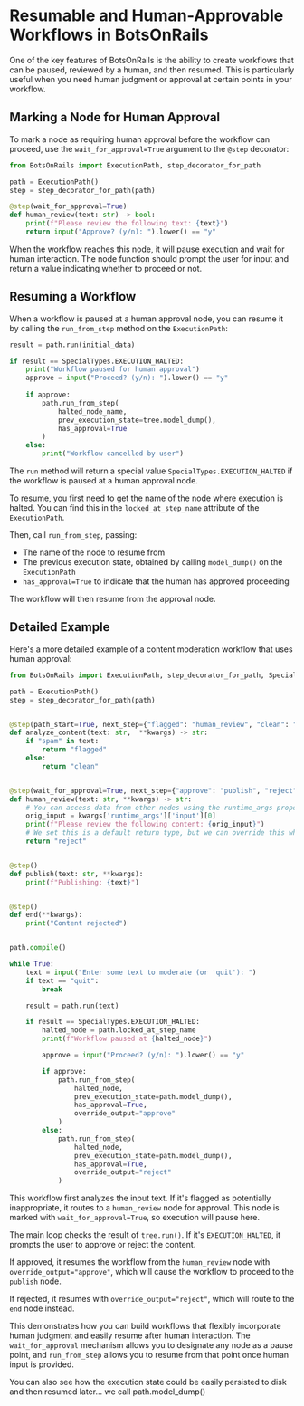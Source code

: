 # Resumable and Human-Approvable Workflows in BotsOnRails

One of the key features of BotsOnRails is the ability to create workflows that can be paused, reviewed by a human, and 
then resumed. This is particularly useful when you need human judgment or approval at certain points in your workflow.

## Marking a Node for Human Approval

To mark a node as requiring human approval before the workflow can proceed, use the `wait_for_approval=True` 
argument to the `@step` decorator:

```python
from BotsOnRails import ExecutionPath, step_decorator_for_path

path = ExecutionPath()
step = step_decorator_for_path(path)

@step(wait_for_approval=True)
def human_review(text: str) -> bool:
    print(f"Please review the following text: {text}")
    return input("Approve? (y/n): ").lower() == "y"
```

When the workflow reaches this node, it will pause execution and wait for human interaction. The node function should 
prompt the user for input and return a value indicating whether to proceed or not.

## Resuming a Workflow

When a workflow is paused at a human approval node, you can resume it by calling the `run_from_step` method on the 
`ExecutionPath`:

```python
result = path.run(initial_data)

if result == SpecialTypes.EXECUTION_HALTED:
    print("Workflow paused for human approval")
    approve = input("Proceed? (y/n): ").lower() == "y"
    
    if approve:
        path.run_from_step(
            halted_node_name,
            prev_execution_state=tree.model_dump(),
            has_approval=True
        )
    else:
        print("Workflow cancelled by user")
```

The `run` method will return a special value `SpecialTypes.EXECUTION_HALTED` if the workflow is paused at a human approval node. 

To resume, you first need to get the name of the node where execution is halted. You can find this in the `locked_at_step_name` attribute of the `ExecutionPath`.

Then, call `run_from_step`, passing:
- The name of the node to resume from
- The previous execution state, obtained by calling `model_dump()` on the `ExecutionPath` 
- `has_approval=True` to indicate that the human has approved proceeding

The workflow will then resume from the approval node.

## Detailed Example

Here's a more detailed example of a content moderation workflow that uses human approval:

```python
from BotsOnRails import ExecutionPath, step_decorator_for_path, SpecialTypes

path = ExecutionPath()
step = step_decorator_for_path(path)


@step(path_start=True, next_step={"flagged": "human_review", "clean": "publish"})
def analyze_content(text: str,  **kwargs) -> str:
    if "spam" in text:
        return "flagged"
    else:
        return "clean"


@step(wait_for_approval=True, next_step={"approve": "publish", "reject": "end"})
def human_review(text: str, **kwargs) -> str:
    # You can access data from other nodes using the runtime_args property in the kwargs
    orig_input = kwargs['runtime_args']['input'][0]
    print(f"Please review the following content: {orig_input}")
    # We set this is a default return type, but we can override this when we resume the workflow
    return "reject"


@step()
def publish(text: str, **kwargs):
    print(f"Publishing: {text}")


@step()
def end(**kwargs):
    print("Content rejected")


path.compile()

while True:
    text = input("Enter some text to moderate (or 'quit'): ")
    if text == "quit":
        break

    result = path.run(text)

    if result == SpecialTypes.EXECUTION_HALTED:
        halted_node = path.locked_at_step_name
        print(f"Workflow paused at {halted_node}")

        approve = input("Proceed? (y/n): ").lower() == "y"

        if approve:
            path.run_from_step(
                halted_node,
                prev_execution_state=path.model_dump(),
                has_approval=True,
                override_output="approve"
            )
        else:
            path.run_from_step(
                halted_node,
                prev_execution_state=path.model_dump(),
                has_approval=True,
                override_output="reject"
            )
```

This workflow first analyzes the input text. If it's flagged as potentially inappropriate, it routes to a 
`human_review` node for approval. This node is marked with `wait_for_approval=True`, so execution will pause here.

The main loop checks the result of `tree.run()`. If it's `EXECUTION_HALTED`, it prompts the user to approve or 
reject the content. 

If approved, it resumes the workflow from the `human_review` node with `override_output="approve"`, which will cause
the workflow to proceed to the `publish` node.

If rejected, it resumes with `override_output="reject"`, which will route to the `end` node instead.

This demonstrates how you can build workflows that flexibly incorporate human judgment and easily resume after human 
interaction. The `wait_for_approval` mechanism allows you to designate any node as a pause point, and 
`run_from_step` allows you to resume from that point once human input is provided.

You can also see how the execution state could be easily persisted to disk and then resumed later... we call path.model_dump()